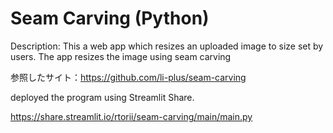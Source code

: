 # Seam Carving (Python)

Description:
This a web app which resizes an uploaded image to size set by users. The app resizes the image using seam carving

参照したサイト：https://github.com/li-plus/seam-carving

deployed the program using Streamlit Share.

https://share.streamlit.io/rtorii/seam-carving/main/main.py
